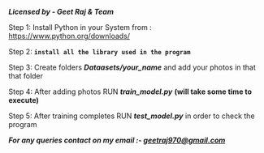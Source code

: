 ***Licensed by - Geet Raj & Team***

Step 1: Install Python in your System from : https://www.python.org/downloads/

Step 2: **`install all the library used in the program`**

Step 3: Create folders ***Dataasets/your_name*** and add your photos in that that folder 

Step 4: After adding photos RUN ***train_model.py*** **(will take some time to execute)**

Step 5: After training completes RUN ***test_model.py*** in order to check the program

***For any queries contact on my email :-  geetraj970@gmail.com***
